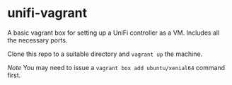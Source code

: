 unifi-vagrant
=============

A basic vagrant box for setting up a UniFi controller as a VM.  Includes all the necessary ports.

Clone this repo to a suitable directory and `vagrant up` the machine.

*Note* You may need to issue a `vagrant box add ubuntu/xenial64` command first.


